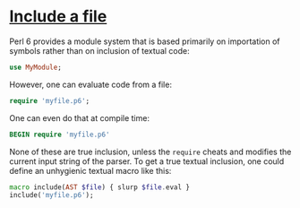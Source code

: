 [1]: https://rosettacode.org/wiki/Include_a_file

# [Include a file][1]

Perl 6 provides a module system that is based primarily on importation of symbols rather than
on inclusion of textual code:

```raku
use MyModule;
```


However, one can evaluate code from a file:

```raku
require 'myfile.p6';
```


One can even do that at compile time:

```raku
BEGIN require 'myfile.p6'
```


None of these are true inclusion, unless the `require` cheats and modifies the current input string of the parser. To get a true textual inclusion, one could define an unhygienic textual macro like this:

```raku
macro include(AST $file) { slurp $file.eval }
include('myfile.p6');
```